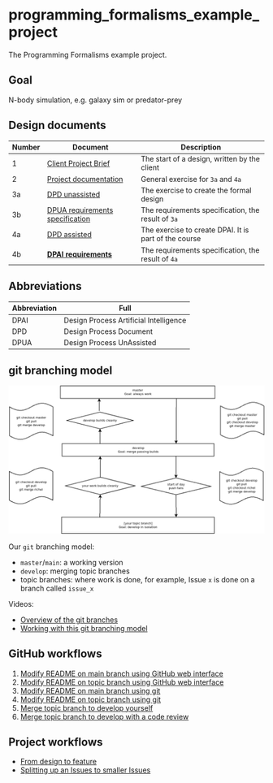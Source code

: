 # programming_formalisms_example_project

The Programming Formalisms example project.

## Goal

N-body simulation, e.g. galaxy sim or predator-prey

## Design documents

Number|Document                                                              |Description
------|----------------------------------------------------------------------|------------------------------------------------
1     |[Client Project Brief](client_project_brief.md)                       |The start of a design, written by the client
2     |[Project documentation](Example_project_designProcessDocumentation.md)|General exercise for `3a` and `4a`
3a    |[DPD unassisted](DPD_unassisted.md)                                   |The exercise to create the formal design
3b    |[DPUA requirements specification](DPUA_requirementspecification.md)   |The requirements specification, the result of `3a`
4a    |[DPD assisted](DPD_assisted.md)                                       |The exercise to create DPAI. It is part of the course
4b    |**[DPAI requirements](DPAI_requirements.md)**                         |The requirements specification, the result of `4a`

## Abbreviations

Abbreviation|Full
------------|--------------------------------------
DPAI        |Design Process Artificial Intelligence 
DPD         |Design Process Document
DPUA        |Design Process UnAssisted

## git branching model

![](git_branches.png)

Our `git` branching model:

 * `master`/`main`: a working version
 * `develop`: merging topic branches
 * topic branches: where work is done,
   for example, Issue `x` is done on 
   a branch called `issue_x`

Videos:

 * [Overview of the git branches](https://youtu.be/trLafZpD1Tg?si=ZliLdIQ8KXDW7xjq)
 * [Working with this git branching model](https://youtu.be/pM520_JLR6w?si=1pvh5uUjXFJPPqGZ)

## GitHub workflows

  1. [Modify README on main branch using GitHub web interface](https://youtu.be/xBH2xZoKof4?si=ohdG6-y8lzarSqIa)
  2. [Modify README on topic branch using GitHub web interface](https://youtu.be/vPyHWsnbXw8?si=XjD6a3WDY44I97Se)
  3. [Modify README on main branch using git](https://youtu.be/A85wZTiCMTc?si=oUyrg_53gVlqEanb)
  4. [Modify README on topic branch using git](https://youtu.be/ZkfjAfu9Wo4?si=myBTkJ179n9fXHrS)
  5. [Merge topic branch to develop yourself](https://youtu.be/1fKdU1m3Uug?si=qox0K-EdZ-tDpcRY)
  6. [Merge topic branch to develop with a code review](https://youtu.be/VexyXysb-BM?si=uCOuqCVuZ_ylsUtI)

## Project workflows

 * [From design to feature](https://youtu.be/f-rzfZtsPKU)
 * [Splitting up an Issues to smaller Issues](https://youtu.be/mhIBXfxVxIU)

